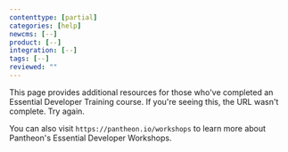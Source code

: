 ```yaml
---
contenttype: [partial]
categories: [help]
newcms: [--]
product: [--]
integration: [--]
tags: [--]
reviewed: ""
---
```


This page provides additional resources for those who've completed an Essential Developer Training course. If you're seeing this, the URL wasn't complete. Try again.

You can also visit `https://pantheon.io/workshops` to learn more about Pantheon's Essential Developer Workshops.
